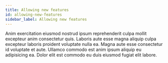```yaml
---
title: Allowing new features
id: allowing-new-features
sidebar_label: Allowing new features
---
```


Anim exercitation eiusmod nostrud ipsum reprehenderit culpa mollit excepteur anim consectetur quis. Laboris aute esse magna aliquip culpa excepteur laboris proident voluptate nulla ea. Magna aute esse consectetur id voluptate et aute. Ullamco commodo est anim ipsum aliquip eu adipisicing ea. Dolor elit est commodo eu duis eiusmod fugiat elit labore.

